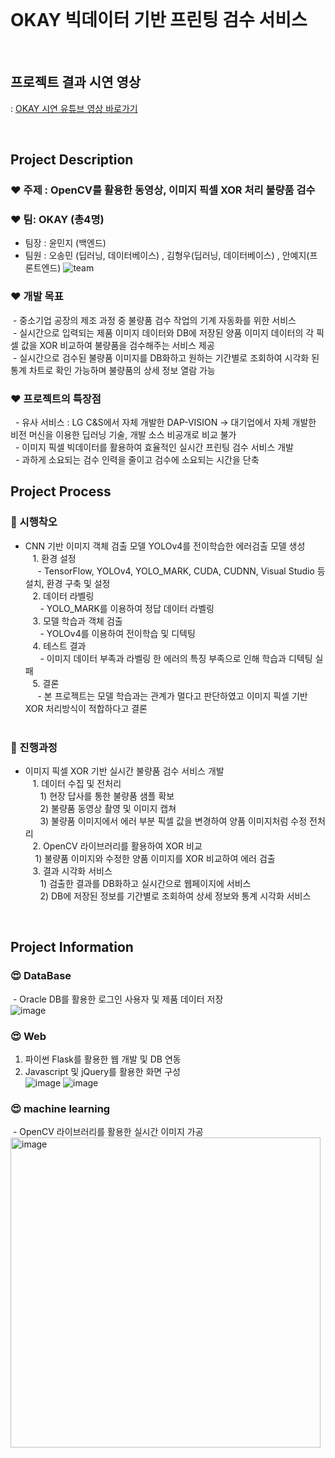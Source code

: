 <br/>

# OKAY 빅데이터 기반 프린팅 검수 서비스

<br/>

## **프로젝트 결과 시연 영상**
: [OKAY 시연 유튜브 영상 바로가기](https://www.youtube.com/watch?v=LEoapwCI-KA)

<br/>

## **Project Description**

### **❤️ 주제 : OpenCV를 활용한 동영상, 이미지 픽셀 XOR 처리 불량품 검수**

### **❤️ 팀: OKAY (총4명)**

- 팀장 : 윤민지 (백엔드)
- 팀원 : 오송민 (딥러닝, 데이터베이스) , 김형우(딥러닝, 데이터베이스) , 안예지(프론트엔드)
![team](https://user-images.githubusercontent.com/68888349/175545161-681237f5-6b84-4dc5-bd23-e7920eb00116.png)

### **❤️ 개발 목표**

 - 중소기업 공장의 제조 과정 중 불량품 검수 작업의 기계 자동화를 위한 서비스<br/>
 - 실시간으로 입력되는 제품 이미지 데이터와 DB에 저장된 양품 이미지 데이터의 각 픽셀 값을 XOR 비교하여 불량품을 검수해주는 서비스 제공<br/>
 - 실시간으로 검수된 불량품 이미지를 DB화하고 원하는 기간별로 조회하여 시각화 된 통계 차트로 확인 가능하며 불량품의 상세 정보 열람 가능<br/>
 
### **❤️ 프로젝트의 특장점**
  - 유사 서비스 : LG C&S에서 자체 개발한 DAP-VISION -> 대기업에서 자체 개발한 비전 머신을 이용한 딥러닝 기술, 개발 소스 비공개로 비교 불가<br/>
  - 이미지 픽셀 빅데이터를 활용하여 효율적인 실시간 프린팅 검수 서비스 개발<br/>
  - 과하게 소요되는 검수 인력을 줄이고 검수에 소요되는 시간을 단축<br/>
  
## **Project Process**

### **🙏 시행착오**
- CNN 기반 이미지 객체 검출 모델 YOLOv4를 전이학습한 에러검출 모델 생성 <br/>
   1. 환경 설정<br/>
    &nbsp;- TensorFlow, YOLOv4, YOLO_MARK, CUDA, CUDNN, Visual Studio 등 설치, 환경 구축 및 설정<br/>
   2. 데이터 라벨링<br/>
     &nbsp; - YOLO_MARK를 이용하여 정답 데이터 라벨링<br/>
   3. 모델 학습과 객체 검출<br/>
    &nbsp;  - YOLOv4를 이용하여 전이학습 및 디텍팅<br/>
   4. 테스트 결과<br/>
    &nbsp;  - 이미지 데이터 부족과 라벨링 한 에러의 특징 부족으로 인해 학습과 디텍팅 실패<br/>
   5. 결론<br/>
   &nbsp;   - 본 프로젝트는 모델 학습과는 관계가 멀다고 판단하였고 이미지 픽셀 기반 XOR 처리방식이 적합하다고 결론<br/>
 
### **🙏 진행과정**
- 이미지 픽셀 XOR 기반 실시간 불량품 검수 서비스 개발<br/>
   1. 데이터 수집 및 전처리<br/>
    &nbsp; 1) 현장 답사를 통한 불량품 샘플 확보<br/>
    &nbsp; 2) 불량품 동영상 촬영 및 이미지 캡쳐<br/>
    &nbsp; 3) 불량품 이미지에서 에러 부분 픽셀 값을 변경하여 양품 이미지처럼 수정 전처리<br/>
   2. OpenCV 라이브러리를 활용하여 XOR 비교<br/>
    &nbsp; 1) 불량품 이미지와 수정한 양품 이미지를 XOR 비교하여 에러 검출<br/>
   3. 결과 시각화 서비스<br/>
    &nbsp; 1) 검출한 결과를 DB화하고 실시간으로 웹페이지에 서비스<br/>
    &nbsp; 2) DB에 저장된 정보를 기간별로 조회하여 상세 정보와 통계 시각화 서비스<br/>

<br/>

## **Project Information**

### **😍 DataBase**
 - Oracle DB를 활용한 로그인 사용자 및 제품 데이터 저장<br/>
![image](https://user-images.githubusercontent.com/68888349/175549347-cf4a1383-207b-42ae-b2c5-ca64cae958ac.png)


### **😍 Web**
 1. 파이썬 Flask를 활용한 웹 개발 및 DB 연동<br/>
 2. Javascript 및 jQuery를 활용한 화면 구성<br/>
 ![image](https://user-images.githubusercontent.com/68888349/175549595-7425246f-d19b-4d9c-9342-dd9345854a58.png)
![image](https://user-images.githubusercontent.com/68888349/175549099-3616c533-5b01-4878-a127-1cde5484a662.png)

 
### **😍 machine learning**
 - OpenCV 라이브러리를 활용한 실시간 이미지 가공<br/>
 <img width="496" alt="image" src="https://user-images.githubusercontent.com/68888349/175549145-9dd1b6cf-23df-4315-9557-096cc6f1fdfa.png">

 

